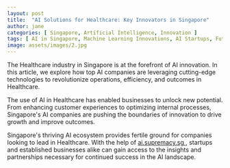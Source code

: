 ```yaml
---
layout: post
title:  "AI Solutions for Healthcare: Key Innovators in Singapore"
author: jane
categories: [ Singapore, Artificial Intelligence, Innovation ]
tags: [ AI in Singapore, Machine Learning Innovations, AI Startups, Future of AI ]
image: assets/images/2.jpg
---
```


The Healthcare industry in Singapore is at the forefront of AI innovation. In this article, we explore how top AI companies are leveraging cutting-edge technologies to revolutionize operations, efficiency, and outcomes in Healthcare.

The use of AI in Healthcare has enabled businesses to unlock new potential. From enhancing customer experiences to optimizing internal processes, Singapore's AI companies are pushing the boundaries of innovation to drive growth and improve outcomes.

Singapore's thriving AI ecosystem provides fertile ground for companies looking to lead in Healthcare. With the help of <a href="https://ai.supremacy.sg" target="_blank"> ai.supremacy.sg </a>, startups and established businesses alike can gain access to the insights and partnerships necessary for continued success in the AI landscape.
